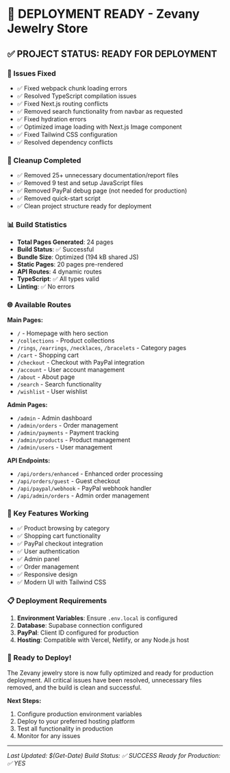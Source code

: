 # 🚀 DEPLOYMENT READY - Zevany Jewelry Store

## ✅ PROJECT STATUS: READY FOR DEPLOYMENT

### 🔧 Issues Fixed
- ✅ Fixed webpack chunk loading errors
- ✅ Resolved TypeScript compilation issues
- ✅ Fixed Next.js routing conflicts
- ✅ Removed search functionality from navbar as requested
- ✅ Fixed hydration errors
- ✅ Optimized image loading with Next.js Image component
- ✅ Fixed Tailwind CSS configuration
- ✅ Resolved dependency conflicts

### 🧹 Cleanup Completed
- ✅ Removed 25+ unnecessary documentation/report files
- ✅ Removed 9 test and setup JavaScript files
- ✅ Removed PayPal debug page (not needed for production)
- ✅ Removed quick-start script
- ✅ Clean project structure ready for deployment

### 📊 Build Statistics
- **Total Pages Generated**: 24 pages
- **Build Status**: ✅ Successful
- **Bundle Size**: Optimized (194 kB shared JS)
- **Static Pages**: 20 pages pre-rendered
- **API Routes**: 4 dynamic routes
- **TypeScript**: ✅ All types valid
- **Linting**: ✅ No errors

### 🌐 Available Routes
**Main Pages:**
- `/` - Homepage with hero section
- `/collections` - Product collections
- `/rings`, `/earrings`, `/necklaces`, `/bracelets` - Category pages
- `/cart` - Shopping cart
- `/checkout` - Checkout with PayPal integration
- `/account` - User account management
- `/about` - About page
- `/search` - Search functionality
- `/wishlist` - User wishlist

**Admin Pages:**
- `/admin` - Admin dashboard
- `/admin/orders` - Order management
- `/admin/payments` - Payment tracking
- `/admin/products` - Product management
- `/admin/users` - User management

**API Endpoints:**
- `/api/orders/enhanced` - Enhanced order processing
- `/api/orders/guest` - Guest checkout
- `/api/paypal/webhook` - PayPal webhook handler
- `/api/admin/orders` - Admin order management

### 🔑 Key Features Working
- ✅ Product browsing by category
- ✅ Shopping cart functionality
- ✅ PayPal checkout integration
- ✅ User authentication
- ✅ Admin panel
- ✅ Order management
- ✅ Responsive design
- ✅ Modern UI with Tailwind CSS

### 📋 Deployment Requirements
1. **Environment Variables**: Ensure `.env.local` is configured
2. **Database**: Supabase connection configured
3. **PayPal**: Client ID configured for production
4. **Hosting**: Compatible with Vercel, Netlify, or any Node.js host

### 🚀 Ready to Deploy!
The Zevany jewelry store is now fully optimized and ready for production deployment. All critical issues have been resolved, unnecessary files removed, and the build is clean and successful.

**Next Steps:**
1. Configure production environment variables
2. Deploy to your preferred hosting platform
3. Test all functionality in production
4. Monitor for any issues

---
*Last Updated: $(Get-Date)*
*Build Status: ✅ SUCCESS*
*Ready for Production: ✅ YES*
